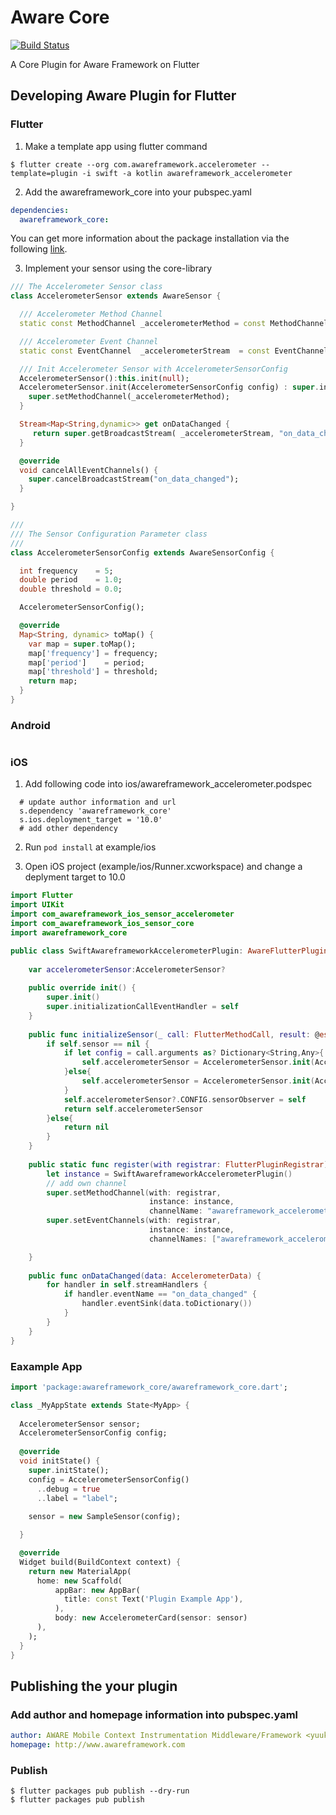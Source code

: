 # Aware Core

[![Build Status](https://travis-ci.com/awareframework/awareframework_core.svg?branch=master)](https://travis-ci.com/awareframework/awareframework_core)

A Core Plugin for Aware Framework on Flutter

## Developing Aware Plugin for Flutter

### Flutter

1. Make a template app using flutter command
```console
$ flutter create --org com.awareframework.accelerometer --template=plugin -i swift -a kotlin awareframework_accelerometer
```

2. Add the awareframework_core into your pubspec.yaml
```yaml
dependencies:
  awareframework_core:
```
You can get more information about the package installation via the following [link](https://flutter.io/docs/development/packages-and-plugins/using-packages).

3. Implement your sensor using the core-library
```dart
/// The Accelerometer Sensor class
class AccelerometerSensor extends AwareSensor {

  /// Accelerometer Method Channel
  static const MethodChannel _accelerometerMethod = const MethodChannel('awareframework_accelerometer/method');

  /// Accelerometer Event Channel
  static const EventChannel  _accelerometerStream  = const EventChannel('awareframework_accelerometer/event');

  /// Init Accelerometer Sensor with AccelerometerSensorConfig
  AccelerometerSensor():this.init(null);
  AccelerometerSensor.init(AccelerometerSensorConfig config) : super.init(config){
    super.setMethodChannel(_accelerometerMethod);
  }

  Stream<Map<String,dynamic>> get onDataChanged {
     return super.getBroadcastStream( _accelerometerStream, "on_data_changed").map((dynamic event) => Map<String,dynamic>.from(event));
  }

  @override
  void cancelAllEventChannels() {
    super.cancelBroadcastStream("on_data_changed");
  }

}

///
/// The Sensor Configuration Parameter class
///
class AccelerometerSensorConfig extends AwareSensorConfig {

  int frequency    = 5;
  double period    = 1.0;
  double threshold = 0.0;

  AccelerometerSensorConfig();

  @override
  Map<String, dynamic> toMap() {
    var map = super.toMap();
    map['frequency'] = frequency;
    map['period']    = period;
    map['threshold'] = threshold;
    return map;
  }
}

```

### Android
```kotlin

```

### iOS

1. Add following code into ios/awareframework_accelerometer.podspec
```console
  # update author information and url
  s.dependency 'awareframework_core'
  s.ios.deployment_target = '10.0'
  # add other dependency
```
2. Run `pod install` at example/ios  

3. Open iOS project (example/ios/Runner.xcworkspace) and change a deplyment target to 10.0
```swift
import Flutter
import UIKit
import com_awareframework_ios_sensor_accelerometer
import com_awareframework_ios_sensor_core
import awareframework_core

public class SwiftAwareframeworkAccelerometerPlugin: AwareFlutterPluginCore, FlutterPlugin, AwareFlutterPluginSensorInitializationHandler, AccelerometerObserver{
        
    var accelerometerSensor:AccelerometerSensor?
    
    public override init() {
        super.init()
        super.initializationCallEventHandler = self
    }
    
    public func initializeSensor(_ call: FlutterMethodCall, result: @escaping FlutterResult) -> AwareSensor? {
        if self.sensor == nil {
            if let config = call.arguments as? Dictionary<String,Any>{
                self.accelerometerSensor = AccelerometerSensor.init(AccelerometerSensor.Config(config))
            }else{
                self.accelerometerSensor = AccelerometerSensor.init(AccelerometerSensor.Config())
            }
            self.accelerometerSensor?.CONFIG.sensorObserver = self
            return self.accelerometerSensor
        }else{
            return nil
        }
    }
    
    public static func register(with registrar: FlutterPluginRegistrar) {
        let instance = SwiftAwareframeworkAccelerometerPlugin()
        // add own channel
        super.setMethodChannel(with: registrar,
                               instance: instance,
                               channelName: "awareframework_accelerometer/method");
        super.setEventChannels(with: registrar,
                               instance: instance,
                               channelNames: ["awareframework_accelerometer/event"]);

    }
    
    public func onDataChanged(data: AccelerometerData) {
        for handler in self.streamHandlers {
            if handler.eventName == "on_data_changed" {
                handler.eventSink(data.toDictionary())
            }
        }
    }
}

```

### Eaxample App
```dart
import 'package:awareframework_core/awareframework_core.dart';

class _MyAppState extends State<MyApp> {
  
  AccelerometerSensor sensor;
  AccelerometerSensorConfig config;
    
  @override
  void initState() {
    super.initState();
    config = AccelerometerSensorConfig()
      ..debug = true
      ..label = "label";
    
    sensor = new SampleSensor(config);

  }

  @override
  Widget build(BuildContext context) {
    return new MaterialApp(
      home: new Scaffold(
          appBar: new AppBar(
            title: const Text('Plugin Example App'),
          ),
          body: new AccelerometerCard(sensor: sensor)
      ),
    );
  }
}

```

## Publishing the your plugin
### Add author and homepage information into pubspec.yaml
```yaml
author: AWARE Mobile Context Instrumentation Middleware/Framework <yuuki.nishiyama@oulu.fi>
homepage: http://www.awareframework.com
```

### Publish
```console
$ flutter packages pub publish --dry-run
$ flutter packages pub publish
```


